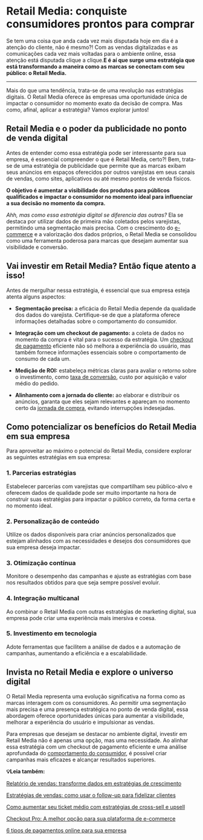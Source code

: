 # Retail Media: conquiste consumidores prontos para comprar

Se tem uma coisa que anda cada vez mais disputada hoje em dia é a atenção do cliente, não é mesmo?! Com as vendas digitalizadas e as comunicações cada vez mais voltadas para o ambiente online, essa atenção está disputada clique a clique.**E é aí que surge uma estratégia que está transformando a maneira como as marcas se conectam com seu público: o Retail Media.**

****

Mais do que uma tendência, trata-se de uma revolução nas estratégias digitais. O Retail Media oferece às empresas uma oportunidade única de impactar o consumidor no momento exato da decisão de compra. Mas como, afinal, aplicar a estratégia? Vamos explorar juntos!

## **Retail Media e o poder da publicidade no ponto de venda digital**

Antes de entender como essa estratégia pode ser interessante para sua empresa, é essencial compreender o que é Retail Media, certo?! Bem, trata-se de uma estratégia de publicidade que permite que as marcas exibam seus anúncios em espaços oferecidos por outros varejistas em seus canais de vendas, como sites, aplicativos ou até mesmo pontos de venda físicos.

**O objetivo é aumentar a visibilidade dos produtos para públicos qualificados e impactar o consumidor no momento ideal para influenciar a sua decisão no momento da compra.**

*Ahh, mas como essa estratégia digital se diferencia das outras?* Ela se destaca por utilizar dados de primeira mão coletados pelos varejistas, permitindo uma segmentação mais precisa. Com o crescimento do [e-commerce](https://meubolso.mercadopago.com.br/tudo-que-voce-precisa-saber-para-operar-no-e-commerce) e a valorização dos dados próprios, o Retail Media se consolidou como uma ferramenta poderosa para marcas que desejam aumentar sua visibilidade e conversão.

## **Vai investir em Retail Media? Então fique atento a isso!**

Antes de mergulhar nessa estratégia, é essencial que sua empresa esteja atenta alguns aspectos:

- **Segmentação precisa:** a eficácia do Retail Media depende da qualidade dos dados do varejista. Certifique-se de que a plataforma oferece informações detalhadas sobre o comportamento do consumidor.

- **Integração com um checkout de pagamento:** a coleta de dados no momento da compra é vital para o sucesso da estratégia. Um [checkout de pagamento](https://meubolso.mercadopago.com.br/checkout-de-pagamento-certo-para-empresa) eficiente não só melhora a experiência do usuário, mas também fornece informações essenciais sobre o comportamento de consumo de cada um.

- **Medição de ROI:** estabeleça métricas claras para avaliar o retorno sobre o investimento, como [taxa de conversão](https://meubolso.mercadopago.com.br/aumentar-taxa-de-conversao-ecommerce), custo por aquisição e valor médio do pedido.

- **Alinhamento com a jornada do cliente:** ao elaborar e distribuir os anúncios, garanta que eles sejam relevantes e apareçam no momento certo da [jornada de compra](https://meubolso.mercadopago.com.br/qual-a-importancia-do-checkout-na-jornada-de-compra), evitando interrupções indesejadas.

## **Como potencializar os benefícios do Retail Media em sua empresa**

Para aproveitar ao máximo o potencial do Retail Media, considere explorar as seguintes estratégias em sua empresa:

### **1. Parcerias estratégias**

Estabelecer parcerias com varejistas que compartilham seu público-alvo e oferecem dados de qualidade pode ser muito importante na hora de construir suas estratégias para impactar o público correto, da forma certa e no momento ideal.

### **2. Personalização de conteúdo**

Utilize os dados disponíveis para criar anúncios personalizados que estejam alinhados com as necessidades e desejos dos consumidores que sua empresa deseja impactar.

### **3. Otimização contínua**

Monitore o desempenho das campanhas e ajuste as estratégias com base nos resultados obtidos para que seja sempre possível evoluir.

### **4. Integração multicanal**

Ao combinar o Retail Media com outras estratégias de marketing digital, sua empresa pode criar uma experiência mais imersiva e coesa.

### **5. Investimento em tecnologia**

Adote ferramentas que facilitem a análise de dados e a automação de campanhas, aumentando a eficiência e a escalabilidade.

## **Invista no Retail Media e explore o universo digital**

O Retail Media representa uma evolução significativa na forma como as marcas interagem com os consumidores. Ao permitir uma segmentação mais precisa e uma presença estratégica no ponto de venda digital, essa abordagem oferece oportunidades únicas para aumentar a visibilidade, melhorar a experiência do usuário e impulsionar as vendas.

Para empresas que desejam se destacar no ambiente digital, investir em Retail Media não é apenas uma opção, mas uma necessidade. Ao alinhar essa estratégia com um checkout de pagamento eficiente e uma análise aprofundada do [comportamento do consumidor](https://meubolso.mercadopago.com.br/entenda-comportamento-consumidor-aumente-vendas), é possível criar campanhas mais eficazes e alcançar resultados superiores.

**💡Leia também:**

[Relatório de vendas: transforme dados em estratégias de crescimento](https://meubolso.mercadopago.com.br/relatorio-de-vendas)

[Estratégias de vendas: como usar o follow-up para fidelizar clientes](https://meubolso.mercadopago.com.br/estrategias-de-vendas-follow-up)

[Como aumentar seu ticket médio com estratégias de cross-sell e upsell](https://meubolso.mercadopago.com.br/aumentar-ticket-medio-cross-sell-upsell)

[Checkout Pro: A melhor opção para sua plataforma de e-commerce](https://meubolso.mercadopago.com.br/por-que-o-checkout-mercado-pago-e-a-melhor-opcao-para-integrar-a-sua-plataforma-de-e-commerce)

[6 tipos de pagamentos online para sua empresa](https://meubolso.mercadopago.com.br/tipos-de-pagamentos-online)
